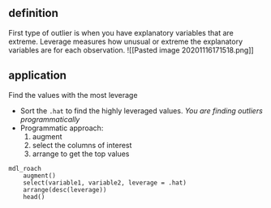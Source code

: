 ## definition
First type of outlier is when you have explanatory variables that are extreme.
Leverage measures how unusual or extreme the
explanatory variables are for each observation.
![[Pasted image 20201116171518.png]]

## application
Find the values with the most leverage
* Sort the `.hat` to find the highly leveraged values. *You are finding outliers programmatically*
* Programmatic approach:
	1. augment
	2. select the columns of interest
	3. arrange to get the top values

```
mdl_roach 
	augment()
	select(variable1, variable2, leverage = .hat)
	arrange(desc(leverage))
	head()
```